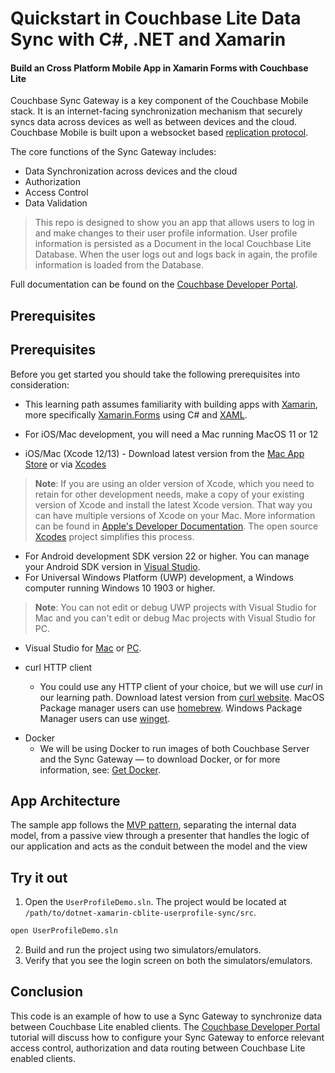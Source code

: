 # Quickstart in Couchbase Lite Data Sync with C#, .NET and Xamarin 
#### Build an Cross Platform Mobile App in Xamarin Forms with Couchbase Lite 

Couchbase Sync Gateway is a key component of the Couchbase Mobile stack. It is an internet-facing synchronization mechanism that securely syncs data across devices as well as between devices and the cloud. Couchbase Mobile is built upon a websocket based [replication protocol](https://blog.couchbase.com/data-replication-couchbase-mobile/).

The core functions of the Sync Gateway includes:

- Data Synchronization across devices and the cloud
- Authorization
- Access Control
- Data Validation

> This repo is designed to show you an app that allows users to log in and make changes to their user profile information.  User profile information is persisted as a Document in the local Couchbase Lite Database. When the user logs out and logs back in again, the profile information is loaded from the Database. 

Full documentation can be found on the [Couchbase Developer Portal](https://developer.couchbase.com/tutorial-quickstart-xamarin-forms-sync).


## Prerequisites
## Prerequisites

Before you get started you should take the following prerequisites into consideration:

* This learning path assumes familiarity with building apps with <a target="_blank" rel="noopener noreferrer" href="https://dotnet.microsoft.com/en-us/apps/xamarin">Xamarin</a>, more specifically <a target="_blank" rel="noopener noreferrer" href="https://dotnet.microsoft.com/en-us/apps/xamarin/xamarin-forms">Xamarin.Forms</a> using C# and <a target="_blank" rel="noopener noreferrer" href="https://docs.microsoft.com/en-us/visualstudio/xaml-tools/xaml-overview?view=vs-2022">XAML</a>.

* For iOS/Mac development, you will need a Mac running MacOS 11 or 12
* iOS/Mac (Xcode 12/13) - Download latest version from the <a target="_blank" rel="noopener noreferrer" href="https://itunes.apple.com/us/app/xcode/id497799835?mt=12">Mac App Store</a> or via <a target="_blank" rel="noopener noreferrer" href="https://github.com/RobotsAndPencils/XcodesApp">Xcodes</a>
> **Note**: If you are using an older version of Xcode, which you need to retain for other development needs, make a copy of your existing version of Xcode and install the latest Xcode version.  That way you can have multiple versions of Xcode on your Mac.  More information can be found in <a target="_blank" rel="noopener noreferrer" href="https://developer.apple.com/library/archive/technotes/tn2339/_index.html#//apple_ref/doc/uid/DTS40014588-CH1-I_HAVE_MULTIPLE_VERSIONS_OF_XCODE_INSTALLED_ON_MY_MACHINE__WHAT_VERSION_OF_XCODE_DO_THE_COMMAND_LINE_TOOLS_CURRENTLY_USE_">Apple's Developer Documentation</a>.  The open source <a target="_blank" rel="noopener noreferrer" href="https://github.com/RobotsAndPencils/XcodesApp">Xcodes</a> project simplifies this process.
* For Android development SDK version 22 or higher.  You can manage your Android SDK version in <a target="_blank" rel="noopener noreferrer" href="https://docs.microsoft.com/en-us/xamarin/android/get-started/installation/android-sdk?tabs=macos">Visual Studio</a>.
* For Universal Windows Platform (UWP) development, a Windows computer running Windows 10 1903 or higher.
> **Note**:  You can not edit or debug UWP projects with Visual Studio for Mac and you can't edit or debug Mac projects with Visual Studio for PC.
* Visual Studio for <a target="_blank" rel="noopener noreferrer" href="https://visualstudio.microsoft.com/vs/mac/">Mac</a> or <a target="_blank" rel="noopener noreferrer" href="https://visualstudio.microsoft.com/vs/">PC</a>.

* curl HTTP client
  * You could use any HTTP client of your choice, but we will use *curl* in our learning path. Download latest version from [curl website](https://curl.haxx.se/download.html).  MacOS Package manager users can use <a target="_blank" rel="noopener noreferrer" href="https://brew.sh/">homebrew</a>.  Windows Package Manager users can use <a target="_blank" rel="noopener noreferrer" href="https://docs.microsoft.com/en-us/windows/package-manager/winget/">winget</a>.

- Docker
  * We will be using Docker to run images of both Couchbase Server and the Sync Gateway — to download Docker, or for more information, see: <a target="_blank" rel="noopener noreferrer" href="https://docs.docker.com/get-docker/">Get Docker</a>.

## App Architecture

The sample app follows the [MVP pattern](https://en.wikipedia.org/wiki/Model%E2%80%93view%E2%80%93presenter), separating the internal data model, from a passive view through a presenter that handles the logic of our application and acts as the conduit between the model and the view

## Try it out

1. Open the `UserProfileDemo.sln`. The project would be located at `/path/to/dotnet-xamarin-cblite-userprofile-sync/src`.

```bash
open UserProfileDemo.sln
```

2. Build and run the project using two simulators/emulators.
3. Verify that you see the login screen on both the simulators/emulators.

## Conclusion

This code is an example of how to use a Sync Gateway to synchronize data between Couchbase Lite enabled clients. The [Couchbase Developer Portal](https://developer.couchbase.com/tutorial-quickstart-xamarin-forms-sync) tutorial will discuss how to configure your Sync Gateway to enforce relevant access control, authorization and data routing between Couchbase Lite enabled clients.
